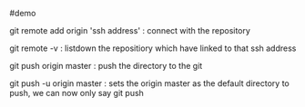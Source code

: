 #demo

git remote add origin 'ssh address' : connect with the repository

git remote -v : listdown the repositiory which have linked to that ssh address

git push origin master : push the directory to the git

git push -u origin master : sets the origin master as the default directory to push, we can now only say git push